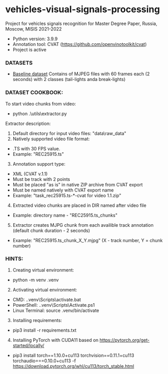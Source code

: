 # vehicles-visual-signals-processing
Project for vehicles signals recognition for Master Degree Paper, Russia, Moscow, MISIS 2021-2022
- Python version: 3.9.9
- Annotation tool: CVAT (https://github.com/openvinotoolkit/cvat)
- Project is active


### DATASETS

- [Baseline dataset](https://drive.google.com/file/d/1CFDdmcM0Uq_-6dC8D8aA-VsR2-XPrqdZ/view?usp=sharing)
Contains of MJPEG files with 60 frames each (2 seconds) with 2 classes (tail-lights anda break-lights)


### DATASET COOKBOOK:

To start video chunks from video:
- python .\utils\extractor.py

Extractor description:
1. Default directory for input video files: "data\raw_data"
2. Natively supported video file format:
- .TS with 30 FPS value.
- Example: "REC25915.ts"
3. Annotation support type:
- XML (CVAT v.1.1)
- Must be track with 2 points
- Must be placed "as is" in native ZIP archive from CVAT export
- Must be named natively with CVAT export name
- Example: "task_rec25915.ts-*-cvat for video 1.1.zip"
4. Extracted video chunks are placed in DIR named after video file
- Example: directory name - "REC25915.ts_chunks"
5. Extractor creates MJPG chunk from each availible track annotation (default chunk duration - 2 seconds)
- Example: "REC25915.ts_chunk_X_Y.mjpg" (X - track number, Y = chunk number)


### HINTS:
1. Creating virtual environment:
- python -m venv .venv

2. Activating virtual environment:
- CMD: .\.venv\Scripts\activate.bat
- PowerShell: .\.venv\Scripts\Activate.ps1
- Linux Terminal: source .venv/bin/activate

3. Installing requirements:
- pip3 install -r requirements.txt

4. Installing PyTorch with CUDA11 based on https://pytorch.org/get-started/locally/
- pip3 install torch==1.10.0+cu113 torchvision==0.11.1+cu113 torchaudio===0.10.0+cu113 -f https://download.pytorch.org/whl/cu113/torch_stable.html

